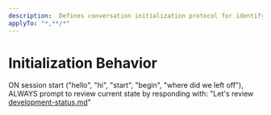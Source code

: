 ```yaml
---
description:  Defines conversation initialization protocol for identifying context and reviewing project status
applyTo: "*,**/*"
---
```


# Initialization Behavior

ON session start ("hello", "hi", "start", "begin", "where did we left off"), ALWAYS prompt to review current state by responding with:
"Let's review [development-status.md](mdc:memory-bank/development-status.md)"

